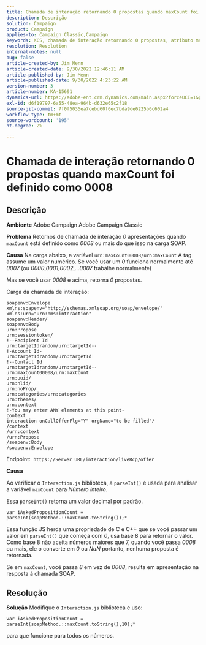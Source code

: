 ```yaml
---
title: Chamada de interação retornando 0 propostas quando maxCount foi definido como 0008
description: Descrição
solution: Campaign
product: Campaign
applies-to: Campaign Classic,Campaign
keywords: KCS, chamada de interação retornando 0 propostas, atributo maxCount, 008, carga SOAP, Adobe Campaign, Adobe Campaign Classic
resolution: Resolution
internal-notes: null
bug: false
article-created-by: Jim Menn
article-created-date: 9/30/2022 12:46:11 AM
article-published-by: Jim Menn
article-published-date: 9/30/2022 4:23:22 AM
version-number: 3
article-number: KA-15691
dynamics-url: https://adobe-ent.crm.dynamics.com/main.aspx?forceUCI=1&pagetype=entityrecord&etn=knowledgearticle&id=178a6d43-5940-ed11-9db1-0022480866ad
exl-id: d6f19797-6a55-48ea-964b-d632e65c2f18
source-git-commit: 7f0f5035ea7cebd60f6ec7bda9de6225b6c602a4
workflow-type: tm+mt
source-wordcount: '195'
ht-degree: 2%

---
```


# Chamada de interação retornando 0 propostas quando maxCount foi definido como 0008

## Descrição


<b>Ambiente</b>
Adobe Campaign Adobe Campaign Classic

<b>Problema</b>
Retornos de chamada de interação *0* apresentações quando `maxCount` está definido como *0008* ou mais do que isso na carga SOAP.

<b>Causa</b>
Na carga abaixo, a variável `urn:maxCount00008/urn:maxCount` A tag assume um valor numérico.
Se você usar um *0* funciona normalmente até *0007* (ou *0000*,*0001*,*0002*,...*0007* trabalhe normalmente)

Mas se você usar *0008* e acima, retorna *0* propostas.

Carga da chamada de interação:


```
soapenv:Envelope xmlns:soapenv="http://schemas.xmlsoap.org/soap/envelope/" xmlns:urn="urn:nms:interaction"
soapenv:Header/
soapenv:Body
urn:Propose
urn:sessiontoken/
!--Recipient Id
urn:targetIdrandom/urn:targetId--
!-Account Id-
urn:targetIdrandom/urn:targetId
!--Contact Id
urn:targetIdrandom/urn:targetId--
urn:maxCount00008/urn:maxCount
urn:uuid/
urn:nlid/
urn:noProp/
urn:categories/urn:categories
urn:themes/
urn:context
!-You may enter ANY elements at this point-
context
interaction onCallOfferFlg="Y" orgName="to be filled"/
/context
/urn:context
/urn:Propose
/soapenv:Body
/soapenv:Envelope
```




Endpoint: 
`https://Server URL/interaction/liveRcp/offer`

<b>Causa</b>

Ao verificar o `Interaction.js` biblioteca, a `parseInt()` é usada para analisar a variável `maxCount` para *Número inteiro*.

Essa `parseInt()` retorna um valor decimal por padrão.


```
var iAskedPropositionCount = parseInt(soapMethod.::maxCount.toString());*
```


Essa função JS herda uma propriedade de C e C++ que se você passar um valor em `parseInt()` que começa com *0*, usa base 8 para retornar o valor.
Como base 8 não aceita números maiores que 7, quando você passa *0008* ou mais, ele o converte em *0* ou *NaN* portanto, nenhuma proposta é retornada.

Se em `maxCount`, você passa *8* em vez de *0008*, resulta em apresentação na resposta à chamada SOAP.


## Resolução


<b>Solução</b>
Modifique o `Interaction.js` biblioteca e uso:




```
var iAskedPropositionCount = parseInt(soapMethod.::maxCount.toString(),10);*
```




para que funcione para todos os números.
